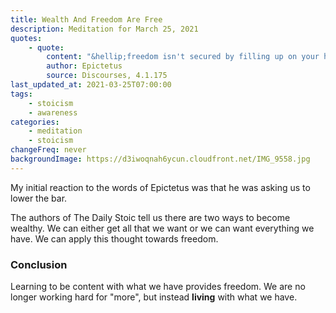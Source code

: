 ```yaml
---
title: Wealth And Freedom Are Free
description: Meditation for March 25, 2021
quotes:
    - quote:
        content: "&hellip;freedom isn't secured by filling up on your heart's desire but by removing your desire."
        author: Epictetus
        source: Discourses, 4.1.175
last_updated_at: 2021-03-25T07:00:00
tags:
    - stoicism
    - awareness
categories:
    - meditation
    - stoicism
changeFreq: never
backgroundImage: https://d3iwoqnah6ycun.cloudfront.net/IMG_9558.jpg
---
```


My initial reaction to the words of Epictetus was that he was asking us to lower the bar.

The authors of The Daily Stoic tell us there are two ways to become wealthy. We can either get all that we want or we 
can want everything we have. We can apply this thought towards freedom.

### Conclusion

Learning to be content with what we have provides freedom. We are no longer working hard for "more", but instead 
**living** with what we have.

